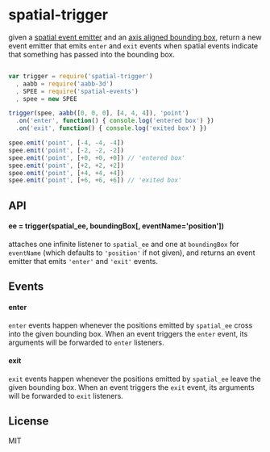 # spatial-trigger

given a [spatial event emitter](https://github.com/chrisdickinson/spatial-events) and an
[axis aligned bounding box](https://github.com/chrisdickinson/aabb-3d), return a new event
emitter that emits `enter` and `exit` events when spatial events indicate that something
has passed into the bounding box.

```javascript

var trigger = require('spatial-trigger')
  , aabb = require('aabb-3d')
  , SPEE = require('spatial-events')
  , spee = new SPEE

trigger(spee, aabb([0, 0, 0], [4, 4, 4]), 'point')
  .on('enter', function() { console.log('entered box') })
  .on('exit', function() { console.log('exited box') })

spee.emit('point', [-4, -4, -4])
spee.emit('point', [-2, -2, -2])
spee.emit('point', [+0, +0, +0]) // 'entered box'
spee.emit('point', [+2, +2, +2])
spee.emit('point', [+4, +4, +4])
spee.emit('point', [+6, +6, +6]) // 'exited box'

```

## API

#### ee = trigger(spatial_ee, boundingBox[, eventName='position'])

attaches one infinite listener to `spatial_ee` and one at `boundingBox` for
`eventName` (which defaults to `'position'` if not given), and returns an event
emitter that emits `'enter'` and `'exit'` events. 

## Events

#### enter

`enter` events happen whenever the positions emitted by `spatial_ee` cross into
the given bounding box. When an event triggers the `enter` event, its arguments
will be forwarded to `enter` listeners. 

#### exit

`exit` events happen whenever the positions emitted by `spatial_ee` leave
the given bounding box. When an event triggers the `exit` event, its arguments
will be forwarded to `exit` listeners. 

## License

MIT

